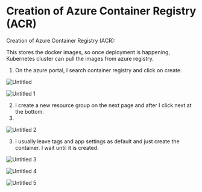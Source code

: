 # Creation of Azure Container Registry (ACR)

Creation of Azure Container Registry (ACR):

This stores the docker images, so once deployment is happening, Kubernetes cluster can pull the images from azure registry. 

1. On the azure portal, I search container registry and click on create.

![Untitled](https://user-images.githubusercontent.com/42151912/210174973-68b796f6-6bc1-4fa9-9ecf-cb46421a6090.png)

![Untitled 1](https://user-images.githubusercontent.com/42151912/210174983-2eb9d9ac-9eb3-42a3-9f69-5b56a6592f05.png)


2. I create a new resource group on the next page and after I click next at the bottom. 
3. 
![Untitled 2](https://user-images.githubusercontent.com/42151912/210175011-0a7957f4-62dd-4ef3-a6b7-3f7cbb77dd25.png)



3. I usually leave tags and app settings as default and just create the container. I wait until it is created.

![Untitled 3](https://user-images.githubusercontent.com/42151912/210175013-45a38507-f274-4489-939d-5080541d4f2a.png)

![Untitled 4](https://user-images.githubusercontent.com/42151912/210175019-96a67448-9f92-4b23-8ea1-d1237111fc76.png)

![Untitled 5](https://user-images.githubusercontent.com/42151912/210175032-661b241b-6cd6-4cca-ba82-bad19bc0b579.png)
